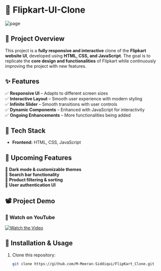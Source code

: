 # 🚀 Flipkart-UI-Clone

![page](assets/Project_Preview/page.png)

## 📌 Project Overview
This project is a **fully responsive and interactive** clone of the **Flipkart website UI**, developed using **HTML, CSS, and JavaScript**. The goal is to replicate the **core design and functionalities** of Flipkart while continuously improving the project with new features.

## ✨ Features
✅ **Responsive UI** – Adapts to different screen sizes  
✅ **Interactive Layout** – Smooth user experience with modern styling  
✅ **Infinite Slider** – Smooth transitions with user controls  
✅ **Dynamic Components** – Enhanced with JavaScript for interactivity  
✅ **Ongoing Enhancements** – More functionalities being added  

## 🔧 Tech Stack
- **Frontend:** HTML, CSS, JavaScript  

## 🚀 Upcoming Features
🔹 **Dark mode & customizable themes**  
🔹 **Search bar functionality**  
🔹 **Product filtering & sorting**  
🔹 **User authentication UI**  

## 📽️ Project Demo
### 🎥 Watch on YouTube  
[![Watch the Video](https://img.youtube.com/vi/NDvjnoHimQc/0.jpg)](https://youtu.be/NDvjnoHimQc)

## 📂 Installation & Usage
1. Clone this repository:  
   ```bash
   git clone https://github.com/M-Meeran-Siddiqui/FlipKart_Clone.git
